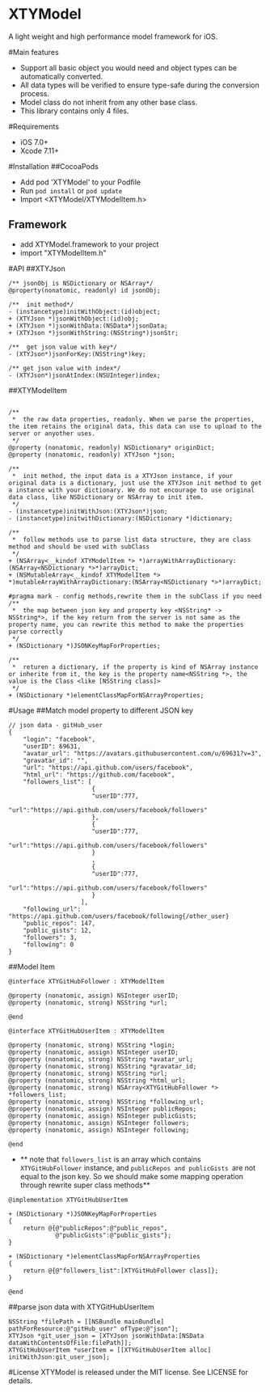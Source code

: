 # XTYModel
A light weight and high performance model framework for iOS.

#Main features
 *  Support all basic object you would need and object types can be automatically converted.
 * All data types will be verified to ensure type-safe during the conversion process.
 * Model class do not inherit from any other base class.
 * This library contains only 4 files.

#Requirements
* iOS 7.0+ 
* Xcode 7.11+

#Installation
##CocoaPods
 * Add pod 'XTYModel' to your Podfile
 * Run `pod install` or `pod update`
 * Import <XTYModel/XTYModelItem.h>

## Framework
* add XTYModel.framework to your project
* import "XTYModelItem.h"


#API
##XTYJson

```
/** jsonObj is NSDictionary or NSArray*/
@property(nonatomic, readonly) id jsonObj;

/**  init method*/
- (instancetype)initWithObject:(id)object;
+ (XTYJson *)jsonWithObject:(id)obj;
+ (XTYJson *)jsonWithData:(NSData*)jsonData;
+ (XTYJson *)jsonWithString:(NSString*)jsonStr;

/**  get json value with key*/
- (XTYJson*)jsonForKey:(NSString*)key;

/** get json value with index*/
- (XTYJson*)jsonAtIndex:(NSUInteger)index;
```

##XTYModelItem
```

/**
 *  the raw data properties, readonly. When we parse the properties, the item retains the original data, this data can use to upload to the server or anyother uses.
 */
@property (nonatomic, readonly) NSDictionary* originDict;
@property (nonatomic, readonly) XTYJson *json;

/**
 *  init method, the input data is a XTYJson instance, if your original data is a dictionary, just use the XTYJson init method to get a instance with your dictionary. We do not encourage to use original data class, like NSDictionary or NSArray to init item.
 */
- (instancetype)initWithJson:(XTYJson*)json;
- (instancetype)initwithDictionary:(NSDictionary *)dictionary;

/**
 *  follow methods use to parse list data structure, they are class method and should be used with subClass
 */
+ (NSArray<__kindof XTYModelItem *> *)arrayWithArrayDictionary:(NSArray<NSDictionary *>*)arrayDict;
+ (NSMutableArray<__kindof XTYModelItem *> *)mutableArrayWithArrayDictionary:(NSArray<NSDictionary *>*)arrayDict;

#pragma mark - config methods,rewrite them in the subClass if you need
/**
 *  the map between json key and property key <NSString* -> NSString*>, if the key return from the server is not same as the property name, you can rewrite this method to make the properties parse correctly
 */
+ (NSDictionary *)JSONKeyMapForProperties;

/**
 *  returen a dictionary, if the property is kind of NSArray instance or inherite from it, the key is the property name<NSString *>, the value is the Class <like [NSString class]>
 */
+ (NSDictionary *)elementClassMapForNSArrayProperties;

```


#Usage 
##Match model property to different JSON key

```
// json data - gitHub_user
{
    "login": "facebook",
    "userID": 69631,
    "avatar_url": "https://avatars.githubusercontent.com/u/69631?v=3",
    "gravatar_id": "",
    "url": "https://api.github.com/users/facebook",
    "html_url": "https://github.com/facebook",
    "followers_list": [
                       {
                       "userID":777,
                       "url":"https://api.github.com/users/facebook/followers"
                       },
                       {
                       "userID":777,
                       "url":"https://api.github.com/users/facebook/followers"
                       }
                       ,
                       {
                       "userID":777,
                       "url":"https://api.github.com/users/facebook/followers"
                       }
                    ],
    "following_url": "https://api.github.com/users/facebook/following{/other_user}
    "public_repos": 147,
    "public_gists": 12,
    "followers": 3,
    "following": 0
}

```

##Model Item

```
@interface XTYGitHubFollower : XTYModelItem

@property (nonatomic, assign) NSInteger userID;
@property (nonatomic, strong) NSString *url;

@end

@interface XTYGitHubUserItem : XTYModelItem

@property (nonatomic, strong) NSString *login;
@property (nonatomic, assign) NSInteger userID;
@property (nonatomic, strong) NSString *avatar_url;
@property (nonatomic, strong) NSString *gravatar_id;
@property (nonatomic, strong) NSString *url;
@property (nonatomic, strong) NSString *html_url;
@property (nonatomic, strong) NSArray<XTYGitHubFollower *> *followers_list;
@property (nonatomic, strong) NSString *following_url;
@property (nonatomic, assign) NSInteger publicRepos;
@property (nonatomic, assign) NSInteger publicGists;
@property (nonatomic, assign) NSInteger followers;
@property (nonatomic, assign) NSInteger following;

@end
```
- ** note that  `followers_list` is an array which contains `XTYGitHubFollower` instance, and `publicRepos and publicGists `are not equal to the json key. So we should make some mapping operation through rewrite super class methods**

```
@implementation XTYGitHubUserItem

+ (NSDictionary *)JSONKeyMapForProperties
{
    return @{@"publicRepos":@"public_repos",
             @"publicGists":@"public_gists"};
}

+ (NSDictionary *)elementClassMapForNSArrayProperties
{
    return @{@"followers_list":[XTYGitHubFollower class]};
}

@end
```

##parse json data with XTYGitHubUserItem

```
NSString *filePath = [[NSBundle mainBundle] pathForResource:@"gitHub_user" ofType:@"json"];
XTYJson *git_user_json = [XTYJson jsonWithData:[NSData dataWithContentsOfFile:filePath]];
XTYGitHubUserItem *userItem = [[XTYGitHubUserItem alloc] initWithJson:git_user_json];
```



#License
XTYModel is released under the MIT license. See LICENSE for details.